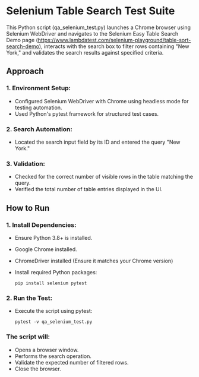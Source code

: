 # Selenium Table Search Test Suite

This Python script (qa_selenium_test.py) launches a Chrome browser using Selenium WebDriver and navigates to the Selenium Easy Table Search Demo page (https://www.lambdatest.com/selenium-playground/table-sort-search-demo), interacts with the search box to filter rows containing "New York," and validates the search results against specified criteria.


## Approach

### 1. Environment Setup:
- Configured Selenium WebDriver with Chrome using headless mode for testing automation.
- Used Python's pytest framework for structured test cases.

### 2. Search Automation:
- Located the search input field by its ID and entered the query "New York."
### 3. Validation:
- Checked for the correct number of visible rows in the table matching the query.
- Verified the total number of table entries displayed in the UI.


## How to Run

### 1. Install Dependencies:
- Ensure Python 3.8+ is installed.
- Google Chrome installed.
- ChromeDriver installed (Ensure it matches your Chrome version)
- Install required Python packages:

    ```
    pip install selenium pytest
    ```

### 2. Run the Test:

- Execute the script using pytest:

    ```
    pytest -v qa_selenium_test.py

    ```
### The script will:
- Opens a browser window.
- Performs the search operation.
- Validate the expected number of filtered rows.
- Close the browser.
